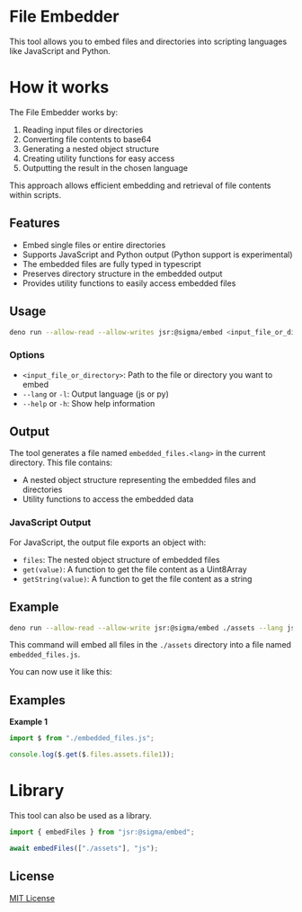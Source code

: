 # File Embedder

This tool allows you to embed files and directories into scripting languages
like JavaScript and Python.

# How it works

The File Embedder works by:

1. Reading input files or directories
2. Converting file contents to base64
3. Generating a nested object structure
4. Creating utility functions for easy access
5. Outputting the result in the chosen language

This approach allows efficient embedding and retrieval of file contents within
scripts.

## Features

- Embed single files or entire directories
- Supports JavaScript and Python output (Python support is experimental)
- The embedded files are fully typed in typescript
- Preserves directory structure in the embedded output
- Provides utility functions to easily access embedded files

## Usage

```bash
deno run --allow-read --allow-writes jsr:@sigma/embed <input_file_or_directory> <input_file2> [...] --lang <js|py>
```

### Options

- `<input_file_or_directory>`: Path to the file or directory you want to embed
- `--lang` or `-l`: Output language (js or py)
- `--help` or `-h`: Show help information

## Output

The tool generates a file named `embedded_files.<lang>` in the current
directory. This file contains:

- A nested object structure representing the embedded files and directories
- Utility functions to access the embedded data

### JavaScript Output

For JavaScript, the output file exports an object with:

- `files`: The nested object structure of embedded files
- `get(value)`: A function to get the file content as a Uint8Array
- `getString(value)`: A function to get the file content as a string

## Example

```bash
deno run --allow-read --allow-write jsr:@sigma/embed ./assets --lang js
```

This command will embed all files in the `./assets` directory into a file named
`embedded_files.js`.

You can now use it like this:

## Examples

**Example 1**

```js
import $ from "./embedded_files.js";

console.log($.get($.files.assets.file1));
```

# Library

This tool can also be used as a library.

```ts
import { embedFiles } from "jsr:@sigma/embed";

await embedFiles(["./assets"], "js");
```

## License

[MIT License](LICENSE)

